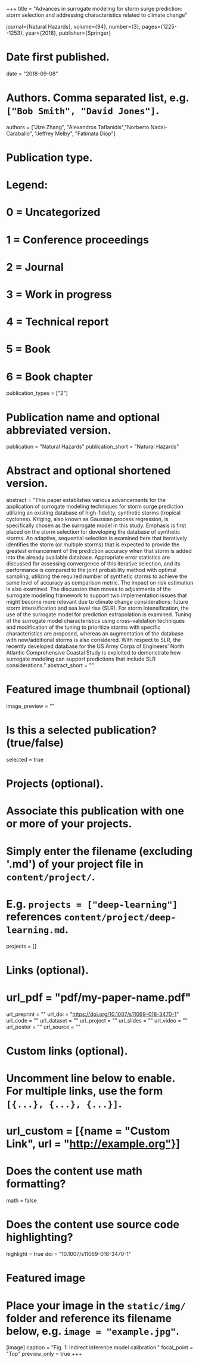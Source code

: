 +++
title = "Advances in surrogate modeling for storm surge prediction: storm selection and addressing characteristics related to climate change"

  journal={Natural Hazards},
  volume={94},
  number={3},
  pages={1225--1253},
  year={2018},
  publisher={Springer}

# Date first published.
date = "2018-09-08"

# Authors. Comma separated list, e.g. `["Bob Smith", "David Jones"]`.
authors = ["Jize Zhang", "Alexandros Taflanidis","Norberto Nadal-Caraballo", "Jeffrey Melby", "Fatimata Diop"]

# Publication type.
# Legend:
# 0 = Uncategorized
# 1 = Conference proceedings
# 2 = Journal
# 3 = Work in progress
# 4 = Technical report
# 5 = Book
# 6 = Book chapter
publication_types = ["2"]

# Publication name and optional abbreviated version.
publication = "Natural Hazards"
publication_short = "Natural Hazards"

# Abstract and optional shortened version.
abstract = "This paper establishes various advancements for the application of surrogate modeling techniques for storm surge prediction utilizing an existing database of high-fidelity, synthetic storms (tropical cyclones). Kriging, also known as Gaussian process regression, is specifically chosen as the surrogate model in this study. Emphasis is first placed on the storm selection for developing the database of synthetic storms. An adaptive, sequential selection is examined here that iteratively identifies the storm (or multiple storms) that is expected to provide the greatest enhancement of the prediction accuracy when that storm is added into the already available database. Appropriate error statistics are discussed for assessing convergence of this iterative selection, and its performance is compared to the joint probability method with optimal sampling, utilizing the required number of synthetic storms to achieve the same level of accuracy as comparison metric. The impact on risk estimation is also examined. The discussion then moves to adjustments of the surrogate modeling framework to support two implementation issues that might become more relevant due to climate change considerations: future storm intensification and sea level rise (SLR). For storm intensification, the use of the surrogate model for prediction extrapolation is examined. Tuning of the surrogate model characteristics using cross-validation techniques and modification of the tuning to prioritize storms with specific characteristics are proposed, whereas an augmentation of the database with new/additional storms is also considered. With respect to SLR, the recently developed database for the US Army Corps of Engineers’ North Atlantic Comprehensive Coastal Study is exploited to demonstrate how surrogate modeling can support predictions that include SLR considerations."
abstract_short = ""

# Featured image thumbnail (optional)
image_preview = ""

# Is this a selected publication? (true/false)
selected = true

# Projects (optional).
#   Associate this publication with one or more of your projects.
#   Simply enter the filename (excluding '.md') of your project file in `content/project/`.
#   E.g. `projects = ["deep-learning"]` references `content/project/deep-learning.md`.
projects = []

# Links (optional).
# url_pdf = "pdf/my-paper-name.pdf"
url_preprint = ""
url_doi = "https://doi.org/10.1007/s11069-018-3470-1"
url_code = ""
url_dataset = ""
url_project = ""
url_slides = ""
url_video = ""
url_poster = ""
url_source = ""

# Custom links (optional).
#   Uncomment line below to enable. For multiple links, use the form `[{...}, {...}, {...}]`.
# url_custom = [{name = "Custom Link", url = "http://example.org"}]

# Does the content use math formatting?
math = false

# Does the content use source code highlighting?
highlight = true
doi = "10.1007/s11069-018-3470-1"
# Featured image
# Place your image in the `static/img/` folder and reference its filename below, e.g. `image = "example.jpg"`.
[image]
caption = "Fig. 1: Indirect inference model calibration."
focal_point = "Top"
preview_only = true
+++

